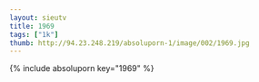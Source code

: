 ```yaml
--- 
layout: sieutv
title: 1969
tags: ["1k"]
thumb: http://94.23.248.219/absoluporn-1/image/002/1969.jpg
---
```

{% include absoluporn key="1969" %} 
